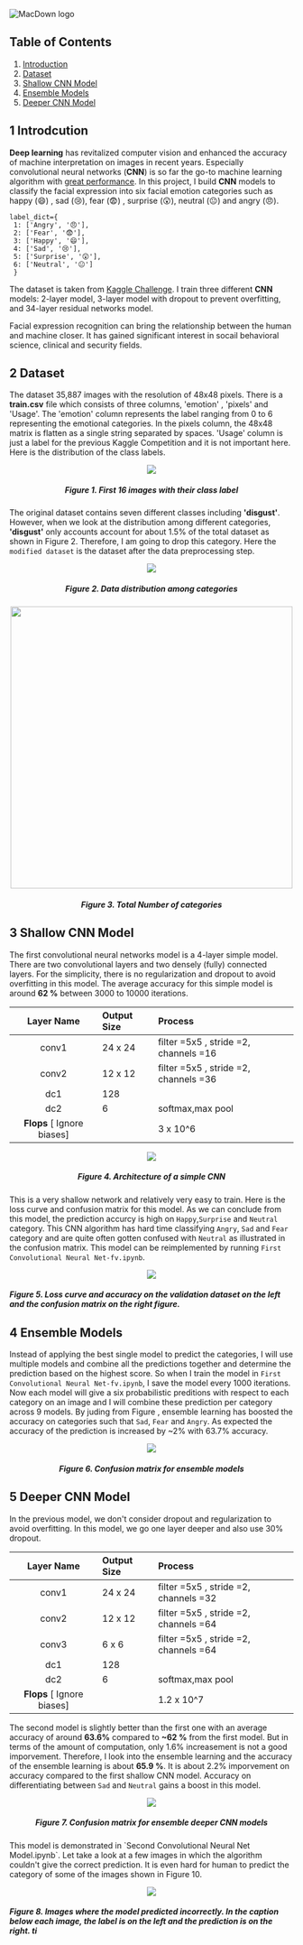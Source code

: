 ![MacDown logo](Images/Facial.png)


## Table of Contents
1. [Introduction](#1-introduction)
2. [Dataset](#2-dataset)
3. [Shallow CNN Model](#3-shallow-cnn-model)
4. [Ensemble Models](#4-ensemble-models)
5. [Deeper CNN Model](#5-deeper-cnn-model)


## 1 Introdcution

**Deep learning** has revitalized computer vision and enhanced the accuracy of machine interpretation on images in recent years. Especially convolutional neural networks (**CNN**) is so far the go-to machine learning algorithm  with [great performance](http://rodrigob.github.io/are_we_there_yet/build/classification_datasets_results.html). In this project, I build **CNN** models to classify the facial expression into six facial emotion categories such as happy (😄) , sad (😢), fear (😨) , surprise (😲), neutral (😐) and angry (😠). 

~~~
label_dict={
 1: ['Angry', '😠'],
 2: ['Fear', '😨'],
 3: ['Happy', '😄'],
 4: ['Sad', '😢'],
 5: ['Surprise', '😲'],
 6: ['Neutral', '😐']
 }
~~~

The dataset is taken from [Kaggle Challenge](https://www.kaggle.com/c/challenges-in-representation-learning-facial-expression-recognition-challenge/leaderboard).  I train three different **CNN** models: 2-layer model, 3-layer model with dropout to prevent overfitting, and 34-layer residual networks model. 

Facial expression recognition can bring the relationship between the human and machine closer. It has gained significant interest in socail behavioral science, clinical and security fields. 

## 2 Dataset
The dataset 35,887 images with the resolution of 48x48 pixels. There is a **train.csv** file which consists of three columns, 'emotion' , 'pixels' and 'Usage'. The 'emotion' column represents the label ranging from 0 to 6 representing the emotional categories. In the pixels column, the 48x48 matrix is flatten as a single string separated by spaces. 'Usage' column is just a label for the previous Kaggle Competition and it is not important here. Here is the distribution of the class labels.
<p align="center">
<img src="Images/original_data.png"  align="middle"/>
<h5 align="center">Figure 1. First 16 images with their class label</h4>
</p>


The original dataset contains seven different classes including **'disgust'**. However, when we look at the distribution among different categories, **'disgust'** only accounts account for about 1.5% of the total dataset as shown in Figure 2. Therefore, I am going to drop this category. Here the `modified dataset` is the dataset after the data preprocessing step. 
<p align="center">
<img src="Images/Percentage.png"  align="middle"/>
<h5 align="center">Figure 2. Data distribution among categories</h4>
</p>


<p align="center">
<img src="Images/labels_dist_comb.png"  height=500 align="middle"/>
<h5 align="center">Figure 3. Total Number of categories</h4>
</p>

## 3 Shallow CNN Model
The first convolutional neural networks model is a 4-layer simple model. There are two convolutional layers and two densely  (fully) connected layers. For the simplicity, there is no regularization and dropout to avoid overfitting in this model.  The average accuracy for this simple model is around **62 %** between 3000 to 10000 iterations. 

| Layer Name    | Output Size     | Process |
|:-------------:|:---------------| :-------------|
| conv1         | 24 x 24     	 |       filter =5x5 , stride =2, channels =16 |
| conv2         | 12 x 12     	 |       filter =5x5 , stride =2, channels =36 |
| dc1           | 128     	  | 
| dc2           | 6     	 |       softmax,max pool |
| **Flops** [ Ignore biases] ||3 x 10^6 |

<p align="center">
<img src="Images/layout2.png"  align="middle"/>
<h5 align="center">Figure 4. Architecture of a simple CNN</h4>
</p>

This is a very shallow network and relatively very easy to train. Here is the loss curve and confusion matrix for this model. As we can conclude from this model, the prediction accurcy is high on `Happy`,`Surprise` and `Neutral` category. This CNN algorithm has hard time classifying `Angry`, `Sad` and `Fear` category and are quite often gotten confused with `Neutral` as illustrated in the confusion matrix. This model can be reimplemented by running `First Convolutional Neural Net-fv.ipynb`.  



<p align="center">
<img src="Images/curve.png"  align="middle"/>
<h5 left="center">Figure 5. Loss curve and accuracy on the validation dataset on the left and the confusion matrix on the right figure.</h4>
</p>

## 4 Ensemble Models
Instead of applying the best single model to predict the categories, I will use multiple models and combine all the predictions together and determine the prediction based on the highest score. So when I train the model in `First Convolutional Neural Net-fv.ipynb`, I save the model every 1000 iterations. Now each model will give a six probabilistic preditions with respect to each category on an image and I will combine these prediction per category across 9 models. By juding from Figure , ensemble learning has boosted the accuracy on categories such that `Sad`, `Fear` and `Angry`. As expected the accuracy of the prediction is increased by ~2% with 63.7% accuracy.  

<p align="center">
<img src="Images/Ensemble.png"  align="middle"/>
<h5 align="center">Figure 6. Confusion matrix for ensemble models</h4>
</p>

## 5 Deeper CNN Model
In the previous model, we don't consider dropout and regularization to avoid overfitting. In this model, we go one layer deeper and also use 30% dropout. 


| Layer Name    | Output Size     | Process |
|:-------------:|:---------------| :-------------|
| conv1         | 24 x 24     	 |       filter =5x5 , stride =2, channels =32 |
| conv2         | 12 x 12     	 |       filter =5x5 , stride =2, channels =64 |
| conv3         | 6 x 6     	 |       filter =5x5 , stride =2, channels =64 |
| dc1           | 128     	  | 
| dc2           | 6     	 |       softmax,max pool |
| **Flops** [ Ignore biases] ||1.2 x 10^7 |

The second model is slightly better than the first one with an average accuracy of around **63.6%** compared to **~62 %** from the first model. But in terms of the amount of computation, only 1.6% increasement is not a good imporvement. Therefore, I look into the ensemble learning and the accuracy of the ensemble learning is about **65.9 %**. It is about 2.2% imporvement on accuracy compared to the first shallow CNN model. Accuracy on differentiating between `Sad` and `Neutral` gains a boost in this model. 

<p align="center">
<img src="Images/Ensemble2.png"  align="middle"/>
<h5 align="center">Figure 7. Confusion matrix for ensemble deeper CNN models</h4>
</p>
This model is demonstrated in `Second Convolutional Neural Net Model.ipynb`. Let take a look at a few images in which the algorithm couldn't give the correct prediction. It is even hard for human to predict the category of some of the images shown in Figure 10.  

<p align="center">
<img src="Images/Wrong_prediction.png"  align="middle"/>
<h5 align="left">Figure 8. Images where the model predicted incorrectly. In the caption below each image, the label is on the left and the prediction is on the right. ti</h4>
</p>
